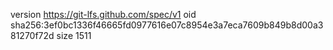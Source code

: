 version https://git-lfs.github.com/spec/v1
oid sha256:3ef0bc1336f46665fd0977616e07c8954e3a7eca7609b849b8d00a381270f72d
size 1511
